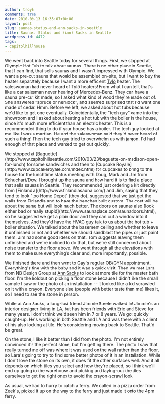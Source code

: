 ```yaml
---
author: troyh
comments: true
date: 2010-09-13 16:35:07+00:00
layout: post
slug: saunas-status-and-ann-sacks-in-seattle
title: Saunas, Status and (Ann) Sacks in Seattle
wordpress_id: 4472
tags:
- capitolhillhouse
---
```


We went back into Seattle today for several things. First, we stopped at Olympic Hot Tub to talk about saunas. There is no other place in Seattle, that I can find, that sells saunas and I wasn't impressed with Olympic. We want a pre-cut sauna that would be assembled on-site, but I want to buy the heater separately because I want a more efficient [Tylö](http://www.tylo.com/product.aspx?f_id=23340) heater. The saleswoman had never heard of Tylö heaters! From what I can tell, that's like a car salesman never hearing of Mercedes-Benz. They can have a sauna pre-cut kit made, so I asked what kind of wood they're made out of. She answered "spruce or hemlock", and seemed surprised that I'd want one made of cedar. Hmm. Before we left, we asked about hot tubs because we'd like to get one eventually. Coincidentally, the "tech guy" came into the showroom and I asked about heating a hot tub with  the boiler in the house, since it's much more efficient than an electric heater. This is a recommended thing to do if your house has a boiler. The tech guy looked at me like I was a martian. He and the saleswoman said they'd never heard of such a thing! Then the tech guy tried to overwhelm us with jargon. I'd had enough of that place and wanted to get out quickly.

<!-- more -->We stopped at [Baguette](http://www.capitolhillseattle.com/2010/03/23/baguette-on-madison-open-for-lunch) for some sandwiches and then to [Cupcake Royale](http://www.cupcakeroyale.com/index.html) for cupcakes to bring to the house for the lunchtime status meeting with Doug, Mark and Jim from Schuchart/Dow. I brought up the sauna and how hard it is to find a place that sells saunas in Seattle. They recommended just ordering a kit directly from [Finlandia](http://www.finlandiasauna.com/) and Jim, saying that they tend to look "too Home Depot" (they do), suggested that we just get the walls from Finlandia and to have the benches built custom. The cost will be about the same but will look much better. The doors on saunas also [look either bad or really stupid](http://www.saunaplace.com/saunadoors.html), so he suggested we get a plain door and they can cut a window into it themselves. And they'd have the HVAC guy talk to us about the hot tub + boiler situation. We talked about the basement ceiling and whether to leave it unfinished or not and whether we should sandblast the pipes or just paint them. Jim had some good ideas on that. Tom suggests leaving them unfinished and we're inclined to do that, but we're still concerned about noise transfer to the floor above. We went through all the elevations with them to make sure everything's clear and, more importantly, possible.

We finished there and then went to Gay's regular OB/GYN appointment. Everything's fine with the baby and it was a quick visit. Then we met Lara from NB Design Group at [Ann Sacks](http://www.annsacks.com/home.jsp) to look at more tile for the master bath floor. I'm the holdout on picking a floor stone because I didn't like the small sample I saw or the photo of an installation -- it looked like a kid scrawled on it with a crayon. Everyone else (people with better taste than me) likes it, so I need to see the stone in person.

While at Ann Sacks, a long-lost friend Jimmie Steele walked in! Jimmie's an interior designer living in LA, but has been friends with Eric and Steve for many years. I don't think we'd seen him in 7 or 8 years. We got quickly caught-up. He's working in both Seattle and LA and was there with a client of his also looking at tile. He's considering moving back to Seattle. That'd be great.

On the stone, I like it better than I did from the photo. I'm not entirely convinced it's the perfect stone, but I'm getting there. The photo I saw that really turned me off was where it was used on the wall rather than the floor, so Lara's going to try to find some better photos of it in an installation. While I don't love the stone on its own, it does fit the other surfaces well. And it all depends on which tiles you select and how they're placed, so I think we'll end up going to the warehouse and picking and laying-out the tiles ourselves to get the right ones to avoid the crayon-scrawl look.

As usual, we had to hurry to catch a ferry. We called in a pizza order from Zeek's, picked it up on the way to the ferry and just made it onto the 4pm ferry.

